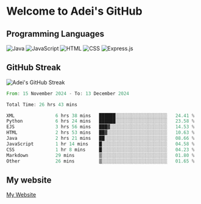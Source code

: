 # Welcome to Adei's GitHub

## Programming Languages
![Java](https://img.shields.io/badge/Java-007396?style=flat-square&logo=java&logoColor=white)
![JavaScript](https://img.shields.io/badge/JavaScript-F7DF1E?style=flat-square&logo=javascript&logoColor=black)
![HTML](https://img.shields.io/badge/HTML-E34F26?style=flat-square&logo=html5&logoColor=white)
![CSS](https://img.shields.io/badge/CSS-1572B6?style=flat-square&logo=css3&logoColor=white)
![Express.js](https://img.shields.io/badge/Express.js-000000?style=flat-square&logo=express&logoColor=white)


## GitHub Streak
![Adei's GitHub Streak](https://github-readme-streak-stats.herokuapp.com/?user=AdeiTamayo&hide_border=true)

<!--START_SECTION:waka-->

```rust
From: 15 November 2024 - To: 13 December 2024

Total Time: 26 hrs 43 mins

XML               6 hrs 38 mins   ██████░░░░░░░░░░░░░░░░░░░   24.41 %
Python            6 hrs 24 mins   ██████░░░░░░░░░░░░░░░░░░░   23.58 %
EJS               3 hrs 56 mins   ███▓░░░░░░░░░░░░░░░░░░░░░   14.53 %
HTML              2 hrs 53 mins   ██▓░░░░░░░░░░░░░░░░░░░░░░   10.63 %
Java              2 hrs 21 mins   ██░░░░░░░░░░░░░░░░░░░░░░░   08.66 %
JavaScript        1 hr 14 mins    █░░░░░░░░░░░░░░░░░░░░░░░░   04.58 %
CSS               1 hr 8 mins     █░░░░░░░░░░░░░░░░░░░░░░░░   04.23 %
Markdown          29 mins         ▒░░░░░░░░░░░░░░░░░░░░░░░░   01.80 %
Other             26 mins         ▒░░░░░░░░░░░░░░░░░░░░░░░░   01.65 %
```

<!--END_SECTION:waka-->

## My website
[My Website](https://adei.eus)


